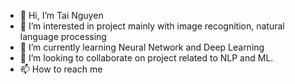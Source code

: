 - 👋 Hi, I’m Tai Nguyen
- 👀 I’m interested in project mainly with image recognition, natural language processing
- 🌱 I’m currently learning Neural Network and Deep Learning
- 💞️ I’m looking to collaborate on project related to NLP and ML. 
- 📫 How to reach me 

<!---
tnnt01/tnnt01 is a ✨ special ✨ repository because its `README.md` (this file) appears on your GitHub profile.
You can click the Preview link to take a look at your changes.
--->
